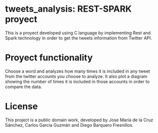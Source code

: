 # tweets_analysis: REST-SPARK proyect

This is a proyect developed using C language by implementing Rest and Spark technology in order to get the tweets information from Twitter API.

# Proyect functionality
Choose a word and analyzes how many times it is included in any tweet from the twitter accounts you choose to analyze.
It also plot a diagram showing the number of times it is included in those accounts in order to compare the data.

# License
This project is a public domain work, developed by Jose María de la Cruz Sánchez, Carlos García Guzmán and Diego Barquero Fresnillos.
